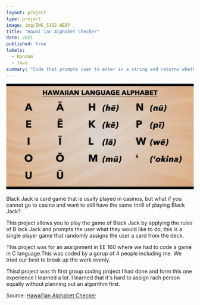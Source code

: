 ```yaml
---
layout: project
type: project
image: img/IMG_5162.WEBP
title: "Hawai'ian Alphabet Checker"
date: 2021
published: true
labels:
  - Random
  - Java
summary: "Code that prompts user to enter in a string and returns whether or not the string is a Hawai'an constant,vowel,or if it is not.  "
---
```


<img class="img-fluid" src="../img/IMG_5163.WEBP">

Black Jack is card game that is usally played in casinos, but what if you cannot go to casino and want to still have the same thrill of playing Black Jack? 

This project allows you to play the game of Black Jack by applying the rules of B lack Jack and prompts the user what they would like to do, this is a single player game that randomly assigns the user a card from the deck.

This project was for an assignment in EE 160 where we had to code a game in C language.This was coded by a gorup of 4 people including me. We tried our best to break up the work evenly. 

Thisd project was th first group coding project I had done and form this one experience I learned a lot. I learned that it's hard to assign rach person equally without planning out an algorithm first. 

Source: <a href="https://replit.com/@lindangyuen/Hawaiian-Alphabet?v=1">Hawai'ian Alphabet Checker</a>
